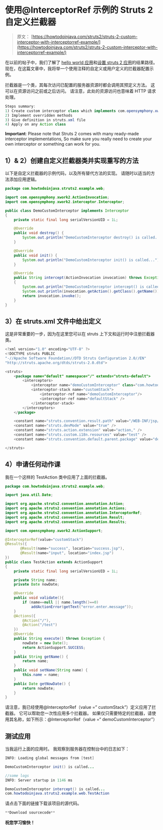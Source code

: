 # 使用@InterceptorRef 示例的 Struts 2 自定义拦截器

> 原文： [https://howtodoinjava.com/struts2/struts-2-custom-interceptor-with-interceptorref-example/](https://howtodoinjava.com/struts2/struts-2-custom-interceptor-with-interceptorref-example/)

在以前的帖子中，我们了解了 [hello world 应用](//howtodoinjava.com/struts-2/struts-2-hello-world-with-annotations/ "Struts 2 hello world with annotations")和[设置 struts 2 应用](//howtodoinjava.com/struts-2/how-to-correctly-set-result-path-in-struts-2/ "How to correctly set result path in struts 2")的结果路径。 现在，在这篇文章中，我将举一个使用注释的自定义或用户定义的拦截器配置示例。

拦截器是一个类，其每次访问已配置的服务器资源时都会调用其预定义方法。 这可以在资源访问之前或之后访问。 请注意，此处的资源访问也意味着 HTTP 请求处理。

```java
Steps summary:
1) Create custom interceptor class which implements com.opensymphony.xwork2.interceptor.Interceptor
2) Implement overridden methods
3) Give definition in struts.xml file
4) Apply on any Action class
```

**Important**: Please note that Struts 2 comes with many ready-made interceptor implementations, So make sure you really need to create your own interceptor or something can work for you.

## 1）& 2）创建自定义拦截器类并实现重写的方法

以下是自定义拦截器的示例代码，以及所有替代方法的实现。 请随时以适当的方法添加应用逻辑。

```java
package com.howtodoinjava.struts2.example.web;

import com.opensymphony.xwork2.ActionInvocation;
import com.opensymphony.xwork2.interceptor.Interceptor;

public class DemoCustomInterceptor implements Interceptor
{
	private static final long serialVersionUID = 1L;

	@Override
	public void destroy() {
		System.out.println("DemoCustomInterceptor destroy() is called...");
	}

	@Override
	public void init() {
		System.out.println("DemoCustomInterceptor init() is called...");
	}

	@Override
	public String intercept(ActionInvocation invocation) throws Exception 
	{
		System.out.println("DemoCustomInterceptor intercept() is called...");
		System.out.println(invocation.getAction().getClass().getName());
		return invocation.invoke();
	}
}

```

## 3）在 struts.xml 文件中给出定义

这是非常重要的一步，因为在这里您可以在 struts 上下文和运行时中注册拦截器类。

```java
<?xml version="1.0" encoding="UTF-8" ?>
<!DOCTYPE struts PUBLIC
"-//Apache Software Foundation//DTD Struts Configuration 2.0//EN"
"http://struts.apache.org/dtds/struts-2.0.dtd">

<struts>
	<package name="default" namespace="/" extends="struts-default">
		<interceptors>	
			<interceptor name="demoCustomInterceptor" class="com.howtodoinjava.struts2.example.web.DemoCustomInterceptor" />
			<interceptor-stack name="customStack">
	     		<interceptor-ref name="demoCustomInterceptor"/>
				<interceptor-ref name="defaultStack" />
        	</interceptor-stack>
	    </interceptors>	    
	</package>

	<constant name="struts.convention.result.path" value="/WEB-INF/jsp/" />
	<constant name="struts.devMode" value="true" />
	<constant name="struts.action.extension" value="action," />
	<constant name="struts.custom.i18n.resources" value="test" />
	<constant name="struts.convention.default.parent.package" value="default"/>

</struts>

```

## 4）申请任何动作课

我在一个这样的 TestAction 类中应用了上面的拦截器。

```java
package com.howtodoinjava.struts2.example.web;

import java.util.Date;

import org.apache.struts2.convention.annotation.Action;
import org.apache.struts2.convention.annotation.Actions;
import org.apache.struts2.convention.annotation.InterceptorRef;
import org.apache.struts2.convention.annotation.Result;
import org.apache.struts2.convention.annotation.Results;

import com.opensymphony.xwork2.ActionSupport;

@InterceptorRef(value="customStack")
@Results({
	   @Result(name="success", location="success.jsp"),
	   @Result(name="input", location="index.jsp")
})
public class TestAction extends ActionSupport 
{
	private static final long serialVersionUID = 1L;

	private String name;
    private Date nowDate;

    @Override
    public void validate(){
        if (name==null || name.length()==0)
            addActionError(getText("error.enter.message"));
    }
    @Actions({
        @Action("/"),
        @Action("/test")
    })
    @Override
    public String execute() throws Exception {
        nowDate = new Date();
        return ActionSupport.SUCCESS;
    }
    public String getName() {
		return name;
	}
	public void setName(String name) {
		this.name = name;
	}
	public Date getNowDate() {
        return nowDate;
    }
}

```

请注意，我已经使用@InterceptorRef（value =” customStack”）定义应用了拦截器。 它可以帮助您一次性应用多个拦截器。 如果仅只需要特定的拦截器，请使用其名称，如下所示：@InterceptorRef（value =“ demoCustomInterceptor”）

## 测试应用

当我运行上面的应用时。 我观察到服务器在控制台中的日志如下：

```java
INFO: Loading global messages from [test]

DemoCustomInterceptor init() is called...

//some logs
INFO: Server startup in 1146 ms

DemoCustomInterceptor intercept() is called...
com.howtodoinjava.struts2.example.web.TestAction

```

请点击下面的链接下载该项目的源代码。

```java
**Download sourcecode**
```

**祝您学习愉快！**